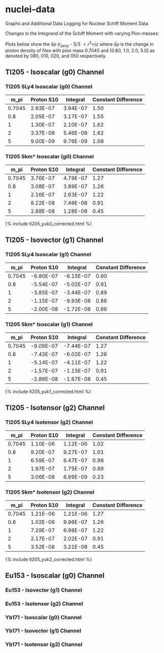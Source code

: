 # nuclei-data
Graphs and Additional Data Logging for Nuclear Schiff Moment Data

Changes in the Integrand of the Schiff Moment with varying Pion masses:

Plots below show the $\delta \rho$ ($r_{perp}$ - 5/3 $<r^2>$)z  where $\delta \rho$ is the change in proton density of files with pion mass 0.7045 and [0.80, 1.0, 2.0, 5.0] as 
denoted by 080, 010, 020, and 050 respectively.

## Tl205 - Isoscalar (g0) Channel

### Tl205 SLy4 Isoscalar (g0) Channel
| m_pi   |Proton S10| Integral  | Constant Difference |
|--------|----------|-----------|---------------------|
| 0.7045 | 2.63E-07 | 3.94E-07  | 1.50                |
| 0.8    | 2.05E-07 | 3.17E-07  | 1.55                |
| 1      | 1.30E-07 | 2.10E-07  | 1.62                |
| 2      | 3.37E-08 | 5.46E-08  | 1.62                |
| 5      | 9.00E-09 | 9.76E-09  | 1.08                |

### Tl205 Skm* Isoscalar (g0) Channel
| m_pi   | Proton S10 | Integral  | Constant Difference |
|--------|------------|-----------|---------------------|
| 0.7045 | 3.76E-07   | 4.79E-07  | 1.27                |
| 0.8    | 3.08E-07   | 3.89E-07  | 1.26                |
| 1      | 2.16E-07   | 2.63E-07  | 1.22                |
| 2      | 8.22E-08   | 7.49E-08  | 0.91                |
| 5      | 2.88E-08   | 1.28E-08  | 0.45                |

{% include tl205_yuk0_corrected.html %}


## Tl205 - Isovector (g1) Channel 
### Tl205 SLy4 Isoscalar (g1) Channel
| m_pi   | Proton S10 | Integral  | Constant Difference |
|--------|------------|-----------|---------------------|
| 0.7045 | -6.80E-07  | -6.15E-07 | 0.90                |
| 0.8    | -5.54E-07  | -5.02E-07 | 0.91                |
| 1      | -3.85E-07  | -3.44E-07 | 0.89                |
| 2      | -1.15E-07  | -9.93E-08 | 0.86                |
| 5      | -2.00E-08  | -1.72E-08 | 0.86                |

### Tl205 Skm* Isoscalar (g1) Channel
| m_pi   | Proton S10 | Integral  | Constant Difference |
|--------|------------|-----------|---------------------|
| 0.7045 | -9.09E-07  | -7.44E-07 | 1.27                |
| 0.8    | -7.43E-07  | -6.02E-07 | 1.26                |
| 1      | -5.14E-07  | -4.11E-07 | 1.22                |
| 2      | -1.57E-07  | -1.15E-07 | 0.91                |
| 5      | -2.86E-08  | -1.67E-08 | 0.45                |

{% include tl205_yuk1_corrected.html %}

## Tl205 - Isotensor (g2) Channel 

### Tl205 SLy4 Isotensor (g2) Channel
| m_pi   | Proton S10 | Integral  | Constant Difference |
|--------|------------|-----------|---------------------|
| 0.7045 | 1.10E-06   | 1.12E-06  | 1.02                |
| 0.8    | 9.20E-07   | 9.27E-07  | 1.01                |
| 1      | 6.59E-07   | 6.47E-07  | 0.98                |
| 2      | 1.97E-07   | 1.75E-07  | 0.89                |
| 5      | 3.06E-08   | 6.99E-09  | 0.23                |

### Tl205 Skm* Isotensor (g2) Channel
| m_pi   | Proton S10 | Integral  | Constant Difference |
|--------|------------|-----------|---------------------|
| 0.7045 | 1.21E-06   | 1.21E-06  | 1.27                |
| 0.8    | 1.02E-06   | 9.96E-07  | 1.26                |
| 1      | 7.29E-07   | 6.98E-07  | 1.22                |
| 2      | 2.17E-07   | 2.02E-07  | 0.91                |
| 5      | 3.52E-08   | 3.21E-08  | 0.45                |
{% include tl205_yuk2_corrected.html %}

## Eu153 - Isoscalar (g0) Channel 


### Eu153 - Isovector (g1) Channel 


### Eu153 - Isotensor (g2) Channel 


### Yb171 - Isoscalar (g0) Channel 


### Yb171 - Isovector (g1) Channel 


### Yb171 - Isotensor (g2) Channel 


